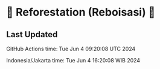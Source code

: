 
# 🌳 Reforestation (Reboisasi) 🌲

## Last Updated

GitHub Actions time: Tue Jun  4 09:20:08 UTC 2024

Indonesia/Jakarta time: Tue Jun  4 16:20:08 WIB 2024
